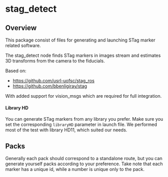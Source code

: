 # stag_detect

## Overview

This package consist of files for generating and launching STag marker related software.

The stag_detect node finds STag markers in images stream and estimates 3D transforms from the camera to the fiducials.

Based on:
- https://github.com/usrl-uofsc/stag_ros
- https://github.com/bbenligiray/stag

With added support for vision_msgs which are required for full integration.

#### Library HD

You can generate STag markers from any library you prefer.
Make sure you set the corresponding `libraryHD` parameter in launch file.
We performed most of the test with library HD11, which suited our needs.

## Packs

Generally each pack should correspond to a standalone route, but you can generate yourself packs according to your preference.
Take note that each marker has a unique id, while a number is unique only to the pack.
